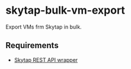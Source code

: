 # skytap-bulk-vm-export

Export VMs frm Skytap in bulk.

## Requirements

- [Skytap REST API wrapper](http://skytap.readthedocs.io/en/latest/)

